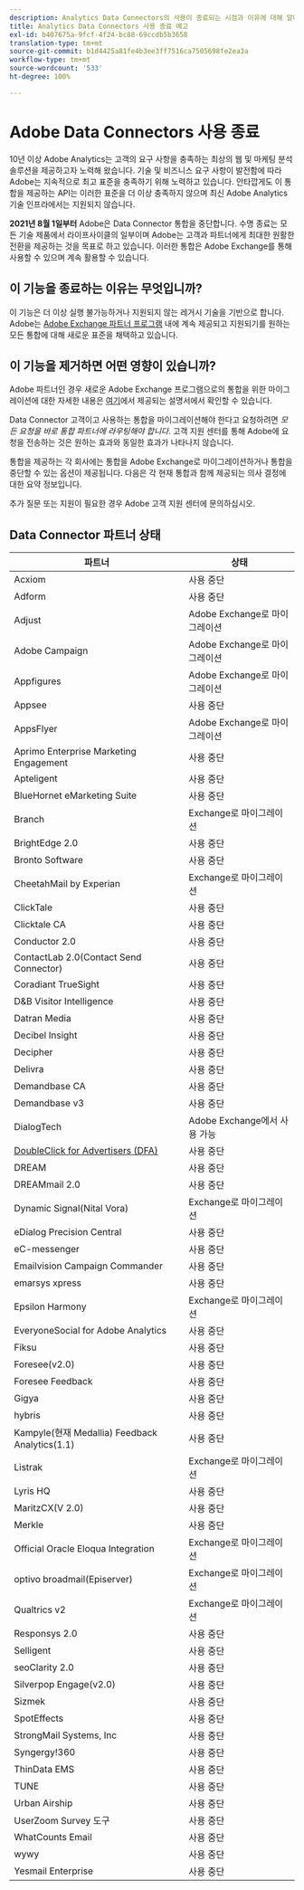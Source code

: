 ```yaml
---
description: Analytics Data Connectors의 사용이 종료되는 시점과 이유에 대해 알아봅니다.
title: Analytics Data Connectors 사용 종료 예고
exl-id: b407675a-9fcf-4f24-bc88-69ccdb5b3658
translation-type: tm+mt
source-git-commit: b1d4425a81fe4b3ee3ff7516ca7505698fe2ea3a
workflow-type: tm+mt
source-wordcount: '533'
ht-degree: 100%

---
```


# Adobe Data Connectors 사용 종료

10년 이상 Adobe Analytics는 고객의 요구 사항을 충족하는 최상의 웹 및 마케팅 분석 솔루션을 제공하고자 노력해 왔습니다. 기술 및 비즈니스 요구 사항이 발전함에 따라 Adobe는 지속적으로 최고 표준을 충족하기 위해 노력하고 있습니다.  안타깝게도 이 통합을 제공하는 API는 이러한 표준을 더 이상 충족하지 않으며 최신 Adobe Analytics 기술 인프라에서는 지원되지 않습니다.

**2021년 8월 1일부터** Adobe은 Data Connector 통합을 중단합니다. 수명 종료는 모든 기술 제품에서 라이프사이클의 일부이며 Adobe는 고객과 파트너에게 최대한 원활한 전환을 제공하는 것을 목표로 하고 있습니다. 이러한 통합은 Adobe Exchange를 통해 사용할 수 있으며 계속 활용할 수 있습니다.

## 이 기능을 종료하는 이유는 무엇입니까?

이 기능은 더 이상 실행 불가능하거나 지원되지 않는 레거시 기술을 기반으로 합니다. Adobe는 [Adobe Exchange 파트너 프로그램](https://partners.adobe.com/exchangeprogram/experiencecloud) 내에 계속 제공되고 지원되기를 원하는 모든 통합에 대해 새로운 표준을 채택하고 있습니다.

## 이 기능을 제거하면 어떤 영향이 있습니까?

Adobe 파트너인 경우 새로운 Adobe Exchange 프로그램으로의 통합을 위한 마이그레이션에 대한 자세한 내용은 [여기](https://adobeexchangeec.zendesk.com/hc/en-us/articles/360003867071-Adobe-Analytics-Integration-Tools)에서 제공되는 설명서에서 확인할 수 있습니다.

Data Connector 고객이고 사용하는 통합을 마이그레이션해야 한다고 요청하려면 *모든 요청을 바로 통합 파트너에 라우팅해야 합니다*. 고객 지원 센터를 통해 Adobe에 요청을 전송하는 것은 원하는 효과와 동일한 효과가 나타나지 않습니다.

통합을 제공하는 각 회사에는 통합을 Adobe Exchange로 마이그레이션하거나 통합을 중단할 수 있는 옵션이 제공됩니다. 다음은 각 현재 통합과 함께 제공되는 의사 결정에 대한 요약 정보입니다.

추가 질문 또는 지원이 필요한 경우 Adobe 고객 지원 센터에 문의하십시오.

## Data Connector 파트너 상태

| 파트너 | 상태 |
| --- | --- |
| Acxiom | 사용 중단 |
| Adform | 사용 중단 |
| Adjust | Adobe Exchange로 마이그레이션 |
| Adobe Campaign | Adobe Exchange로 마이그레이션 |
| Appfigures | Adobe Exchange로 마이그레이션 |
| Appsee | 사용 중단 |
| AppsFlyer | Adobe Exchange로 마이그레이션 |
| Aprimo Enterprise Marketing Engagement | 사용 중단 |
| Apteligent | 사용 중단 |
| BlueHornet eMarketing Suite | 사용 중단 |
| Branch | Exchange로 마이그레이션 |
| BrightEdge 2.0 | 사용 중단 |
| Bronto Software | 사용 중단 |
| CheetahMail by Experian | Exchange로 마이그레이션 |
| ClickTale | 사용 중단 |
| Clicktale CA | 사용 중단 |
| Conductor 2.0 | 사용 중단 |
| ContactLab 2.0(Contact Send Connector) | 사용 중단 |
| Coradiant TrueSight | 사용 중단 |
| D&amp;B Visitor Intelligence | 사용 중단 |
| Datran Media | 사용 중단 |
| Decibel Insight | 사용 중단 |
| Decipher | 사용 중단 |
| Delivra | 사용 중단 |
| Demandbase CA | 사용 중단 |
| Demandbase v3 | 사용 중단 |
| DialogTech | Adobe Exchange에서 사용 가능 |
| [DoubleClick for Advertisers (DFA)](/help/import/data-connectors/dfa-data-connector-analytics/dfa-eol.md) | 사용 중단 |
| DREAM | 사용 중단 |
| DREAMmail 2.0 | 사용 중단 |
| Dynamic Signal(Nital Vora) | Exchange로 마이그레이션 |
| eDialog Precision Central | 사용 중단 |
| eC-messenger | 사용 중단 |
| Emailvision Campaign Commander | 사용 중단 |
| emarsys xpress | 사용 중단 |
| Epsilon Harmony | Exchange로 마이그레이션 |
| EveryoneSocial for Adobe Analytics | 사용 중단 |
| Fiksu | 사용 중단 |
| Foresee(v2.0) | 사용 중단 |
| Foresee Feedback | 사용 중단 |
| Gigya | 사용 중단 |
| hybris | 사용 중단 |
| Kampyle(현재 Medallia) Feedback Analytics(1.1) | 사용 중단 |
| Listrak | Exchange로 마이그레이션 |
| Lyris HQ | 사용 중단 |
| MaritzCX(V 2.0) | 사용 중단 |
| Merkle | 사용 중단 |
| Official Oracle Eloqua Integration | Exchange로 마이그레이션 |
| optivo broadmail(Episerver) | Exchange로 마이그레이션 |
| Qualtrics v2 | Exchange로 마이그레이션 |
| Responsys 2.0 | 사용 중단 |
| Selligent | 사용 중단 |
| seoClarity 2.0 | 사용 중단 |
| Silverpop Engage(v2.0) | 사용 중단 |
| Sizmek | 사용 중단 |
| SpotEffects | 사용 중단 |
| StrongMail Systems, Inc | 사용 중단 |
| Syngergy!360 | 사용 중단 |
| ThinData EMS | 사용 중단 |
| TUNE | 사용 중단 |
| Urban Airship | 사용 중단 |
| UserZoom Survey 도구 | 사용 중단 |
| WhatCounts Email | 사용 중단 |
| wywy | 사용 중단 |
| Yesmail Enterprise | 사용 중단 |
